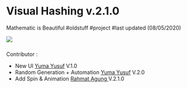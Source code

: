 # Visual Hashing v.2.1.0
Mathematic is Beautiful #oldstuff #project #last updated (08/05/2020)

<img src="Cover.JPG">

###
Contributor : 
+ New UI [Yuma Yusuf](https://github.com/yumavol) V.1.0
+ Random Generation + Automation [Yuma Yusuf](https://github.com/yumavol) V.2.0
+ Add Spin & Animation [Rahmat Agung ](https://github.com/rahmatagungj) V.2.1.0
